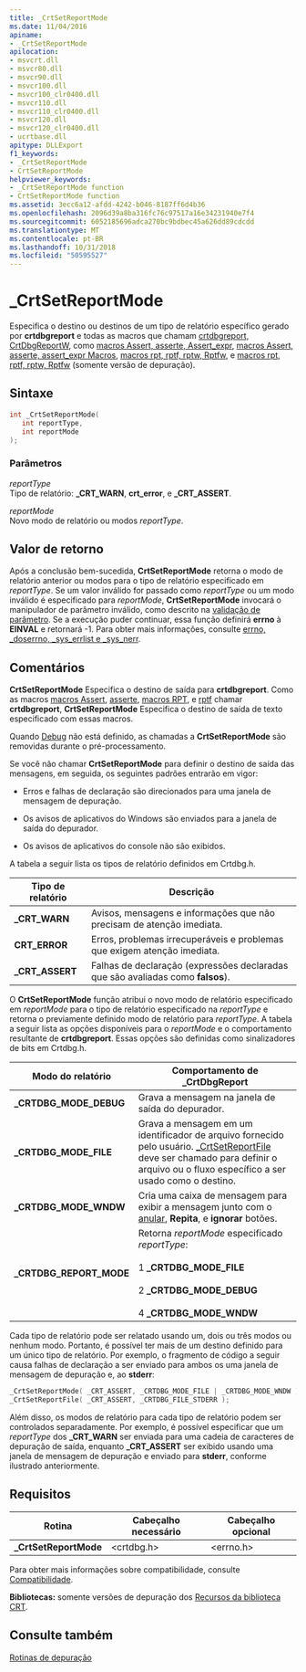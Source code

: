 ```yaml
---
title: _CrtSetReportMode
ms.date: 11/04/2016
apiname:
- _CrtSetReportMode
apilocation:
- msvcrt.dll
- msvcr80.dll
- msvcr90.dll
- msvcr100.dll
- msvcr100_clr0400.dll
- msvcr110.dll
- msvcr110_clr0400.dll
- msvcr120.dll
- msvcr120_clr0400.dll
- ucrtbase.dll
apitype: DLLExport
f1_keywords:
- _CrtSetReportMode
- CrtSetReportMode
helpviewer_keywords:
- _CrtSetReportMode function
- CrtSetReportMode function
ms.assetid: 3ecc6a12-afdd-4242-b046-8187ff6d4b36
ms.openlocfilehash: 2096d39a8ba316fc76c97517a16e34231940e7f4
ms.sourcegitcommit: 6052185696adca270bc9bdbec45a626dd89cdcdd
ms.translationtype: MT
ms.contentlocale: pt-BR
ms.lasthandoff: 10/31/2018
ms.locfileid: "50595527"
---
```

# <a name="crtsetreportmode"></a>_CrtSetReportMode

Especifica o destino ou destinos de um tipo de relatório específico gerado por **crtdbgreport** e todas as macros que chamam [crtdbgreport, CrtDbgReportW](crtdbgreport-crtdbgreportw.md), como [macros Assert, asserte, Assert_expr](assert-asserte-assert-expr-macros.md), [macros Assert, asserte, assert_expr Macros](assert-asserte-assert-expr-macros.md), [macros rpt, rptf, rptw, Rptfw](rpt-rptf-rptw-rptfw-macros.md), e [macros rpt, rptf, rptw, Rptfw](rpt-rptf-rptw-rptfw-macros.md) (somente versão de depuração).

## <a name="syntax"></a>Sintaxe

```C
int _CrtSetReportMode(
   int reportType,
   int reportMode
);
```

### <a name="parameters"></a>Parâmetros

*reportType*<br/>
Tipo de relatório: **_CRT_WARN**, **crt_error**, e **_CRT_ASSERT**.

*reportMode*<br/>
Novo modo de relatório ou modos *reportType*.

## <a name="return-value"></a>Valor de retorno

Após a conclusão bem-sucedida, **CrtSetReportMode** retorna o modo de relatório anterior ou modos para o tipo de relatório especificado em *reportType*. Se um valor inválido for passado como *reportType* ou um modo inválido é especificado para *reportMode*, **CrtSetReportMode** invocará o manipulador de parâmetro inválido, como descrito na [validação de parâmetro](../../c-runtime-library/parameter-validation.md). Se a execução puder continuar, essa função definirá **errno** à **EINVAL** e retornará -1. Para obter mais informações, consulte [errno, _doserrno, _sys_errlist e _sys_nerr](../../c-runtime-library/errno-doserrno-sys-errlist-and-sys-nerr.md).

## <a name="remarks"></a>Comentários

**CrtSetReportMode** Especifica o destino de saída para **crtdbgreport**. Como as macros [macros Assert](assert-asserte-assert-expr-macros.md), [asserte](assert-asserte-assert-expr-macros.md), [macros RPT](rpt-rptf-rptw-rptfw-macros.md), e [rptf](rpt-rptf-rptw-rptfw-macros.md) chamar **crtdbgreport**, **CrtSetReportMode** Especifica o destino de saída de texto especificado com essas macros.

Quando [Debug](../../c-runtime-library/debug.md) não está definido, as chamadas a **CrtSetReportMode** são removidas durante o pré-processamento.

Se você não chamar **CrtSetReportMode** para definir o destino de saída das mensagens, em seguida, os seguintes padrões entrarão em vigor:

- Erros e falhas de declaração são direcionados para uma janela de mensagem de depuração.

- Os avisos de aplicativos do Windows são enviados para a janela de saída do depurador.

- Os avisos de aplicativos do console não são exibidos.

A tabela a seguir lista os tipos de relatório definidos em Crtdbg.h.

|Tipo de relatório|Descrição|
|-----------------|-----------------|
|**_CRT_WARN**|Avisos, mensagens e informações que não precisam de atenção imediata.|
|**CRT_ERROR**|Erros, problemas irrecuperáveis e problemas que exigem atenção imediata.|
|**_CRT_ASSERT**|Falhas de declaração (expressões declaradas que são avaliadas como **falsos**).|

O **CrtSetReportMode** função atribui o novo modo de relatório especificado em *reportMode* para o tipo de relatório especificado na *reportType* e retorna o previamente definido modo de relatório para *reportType*. A tabela a seguir lista as opções disponíveis para o *reportMode* e o comportamento resultante de **crtdbgreport**. Essas opções são definidas como sinalizadores de bits em Crtdbg.h.

|Modo do relatório|Comportamento de _CrtDbgReport|
|-----------------|-----------------------------|
|**_CRTDBG_MODE_DEBUG**|Grava a mensagem na janela de saída do depurador.|
|**_CRTDBG_MODE_FILE**|Grava a mensagem em um identificador de arquivo fornecido pelo usuário. [_CrtSetReportFile](crtsetreportfile.md) deve ser chamado para definir o arquivo ou o fluxo específico a ser usado como o destino.|
|**_CRTDBG_MODE_WNDW**|Cria uma caixa de mensagem para exibir a mensagem junto com o [anular](abort.md), **Repita**, e **ignorar** botões.|
|**_CRTDBG_REPORT_MODE**|Retorna *reportMode* especificado *reportType*:<br /><br /> 1 **_CRTDBG_MODE_FILE**<br /><br /> 2 **_CRTDBG_MODE_DEBUG**<br /><br /> 4 **_CRTDBG_MODE_WNDW**|

Cada tipo de relatório pode ser relatado usando um, dois ou três modos ou nenhum modo. Portanto, é possível ter mais de um destino definido para um único tipo de relatório. Por exemplo, o fragmento de código a seguir causa falhas de declaração a ser enviado para ambos os uma janela de mensagem de depuração e, ao **stderr**:

```C
_CrtSetReportMode( _CRT_ASSERT, _CRTDBG_MODE_FILE | _CRTDBG_MODE_WNDW );
_CrtSetReportFile( _CRT_ASSERT, _CRTDBG_FILE_STDERR );
```

Além disso, os modos de relatório para cada tipo de relatório podem ser controlados separadamente. Por exemplo, é possível especificar que um *reportType* dos **_CRT_WARN** ser enviada para uma cadeia de caracteres de depuração de saída, enquanto **_CRT_ASSERT** ser exibido usando uma janela de mensagem de depuração e enviado para **stderr**, conforme ilustrado anteriormente.

## <a name="requirements"></a>Requisitos

|Rotina|Cabeçalho necessário|Cabeçalho opcional|
|-------------|---------------------|---------------------|
|**_CrtSetReportMode**|\<crtdbg.h>|\<errno.h>|

Para obter mais informações sobre compatibilidade, consulte [Compatibilidade](../../c-runtime-library/compatibility.md).

**Bibliotecas:** somente versões de depuração dos [Recursos da biblioteca CRT](../../c-runtime-library/crt-library-features.md).

## <a name="see-also"></a>Consulte também

[Rotinas de depuração](../../c-runtime-library/debug-routines.md)<br/>
